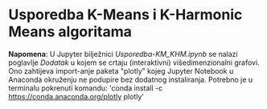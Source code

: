 # Usporedba K-Means i K-Harmonic Means algoritama

**Napomena**: U Jupyter bilježnici *Usporedba-KM_KHM.ipynb* se nalazi poglavlje *Dodatak* u kojem se crtaju (interaktivni) višedimenzionalni grafovi. Ono zahtijeva import-anje paketa "plotly" kojeg Jupyter Notebook u Anaconda okruženju ne podupire bez dodatnog instaliranja. Potrebno je u terminalu pokrenuti komandu:
'conda install -c https://conda.anaconda.org/plotly plotly'
